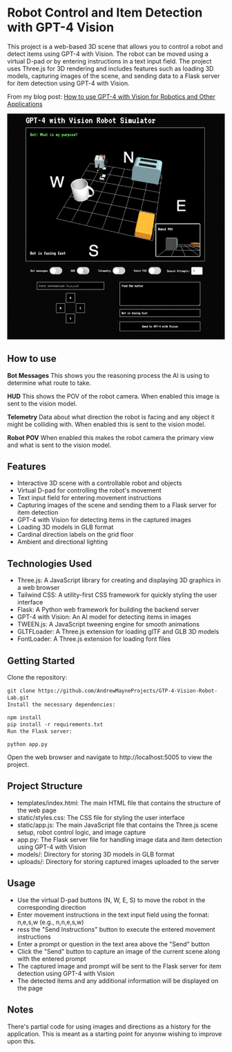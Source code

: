 # Robot Control and Item Detection with GPT-4 Vision
This project is a web-based 3D scene that allows you to control a robot and detect items using GPT-4 with Vision. The robot can be moved using a virtual D-pad or by entering instructions in a text input field. The project uses Three.js for 3D rendering and includes features such as loading 3D models, capturing images of the scene, and sending data to a Flask server for item detection using GPT-4 with Vision.

From my blog post:
[How to use GPT-4 with Vision for Robotics and Other Applications](https://andrewmayne.com/?p=798)


![Example Image](Robot-Demo.gif)


## How to use

**Bot Messages**
This shows you the reasoning process the AI is using to determine what route to take.

**HUD**
This shows the POV of the robot camera. When enabled this image is sent to the vision model.

**Telemetry**
Data about what direction the robot is facing and any object it might be colliding with. When enabled this is sent to the vision model.

**Robot POV**
When enabled this makes the robot camera the primary view and what is sent to the vision model.




## Features
- Interactive 3D scene with a controllable robot and objects
- Virtual D-pad for controlling the robot's movement
- Text input field for entering movement instructions
- Capturing images of the scene and sending them to a Flask server for item detection
- GPT-4 with Vision for detecting items in the captured images
- Loading 3D models in GLB format
- Cardinal direction labels on the grid floor
- Ambient and directional lighting

## Technologies Used
- Three.js: A JavaScript library for creating and displaying 3D graphics in a web browser
- Tailwind CSS: A utility-first CSS framework for quickly styling the user interface
- Flask: A Python web framework for building the backend server
- GPT-4 with Vision: An AI model for detecting items in images
- TWEEN.js: A JavaScript tweening engine for smooth animations
- GLTFLoader: A Three.js extension for loading glTF and GLB 3D models
- FontLoader: A Three.js extension for loading font files


## Getting Started
Clone the repository:

```
git clone https://github.com/AndrewMayneProjects/GTP-4-Vision-Robot-Lab.git
Install the necessary dependencies:
```

```
npm install
pip install -r requirements.txt
Run the Flask server:
```

```
python app.py
```

Open the web browser and navigate to http://localhost:5005 to view the project.

## Project Structure
- templates/index.html: The main HTML file that contains the structure of the web page
- static/styles.css: The CSS file for styling the user interface
- static/app.js: The main JavaScript file that contains the Three.js scene setup, robot control logic, and image capture
- app.py: The Flask server file for handling image data and item detection using GPT-4 with Vision
- models/: Directory for storing 3D models in GLB format
- uploads/: Directory for storing captured images uploaded to the server


## Usage
- Use the virtual D-pad buttons (N, W, E, S) to move the robot in the corresponding direction
- Enter movement instructions in the text input field using the format: n,e,s,w (e.g., n,n,e,s,w)
- ress the "Send Instructions" button to execute the entered movement instructions
- Enter a prompt or question in the text area above the "Send" button
- Click the "Send" button to capture an image of the current scene along with the entered prompt
- The captured image and prompt will be sent to the Flask server for item detection using GPT-4 with Vision
- The detected items and any additional information will be displayed on the page

## Notes
There's partial code for using images and directions as a history for the application. This is meant as a starting point for anyonw wishing to improve upon this.